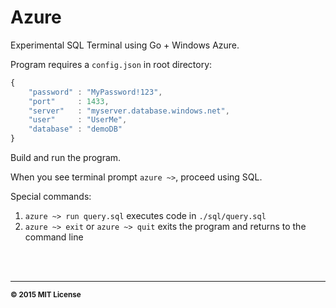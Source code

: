 # Azure

Experimental SQL Terminal using Go + Windows Azure.

Program requires a `config.json` in root directory:

```javascript
{
	"password" : "MyPassword!123",
	"port"     : 1433,
	"server"   : "myserver.database.windows.net",
	"user"     : "UserMe",
	"database" : "demoDB"
}

```

Build and run the program.

When you see terminal prompt `azure ~>`, proceed using SQL.

Special commands:

1. `azure ~> run query.sql` executes code in `./sql/query.sql`
2. `azure ~> exit` or `azure ~> quit` exits the program and returns to the command line

<br>
<br>

<hr>
<small>
<strong>&copy; 2015 MIT License</strong>
</small>